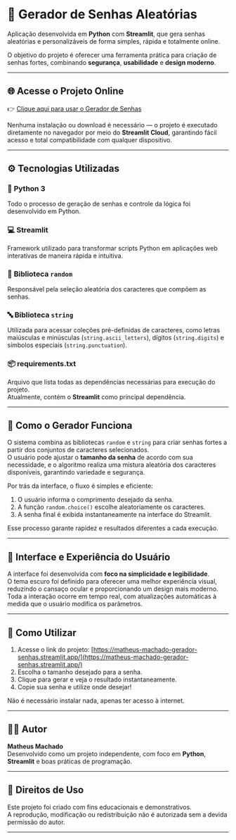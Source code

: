 # 🔐 Gerador de Senhas Aleatórias

Aplicação desenvolvida em **Python** com **Streamlit**, que gera senhas aleatórias e personalizáveis de forma simples, rápida e totalmente online.

O objetivo do projeto é oferecer uma ferramenta prática para criação de senhas fortes, combinando **segurança**, **usabilidade** e **design moderno**.

---

## 🌐 Acesse o Projeto Online

👉 [Clique aqui para usar o Gerador de Senhas](https://matheus-machado-gerador-senhas.streamlit.app/)

Nenhuma instalação ou download é necessário — o projeto é executado diretamente no navegador por meio do **Streamlit Cloud**, garantindo fácil acesso e total compatibilidade com qualquer dispositivo.

---

## ⚙️ Tecnologias Utilizadas

### 🐍 **Python 3**

Todo o processo de geração de senhas e controle da lógica foi desenvolvido em Python.

### 💻 **Streamlit**

Framework utilizado para transformar scripts Python em aplicações web interativas de maneira rápida e intuitiva.  


### 🔢 **Biblioteca `random`**

Responsável pela seleção aleatória dos caracteres que compõem as senhas.  

### 🔤 **Biblioteca `string`**

Utilizada para acessar coleções pré-definidas de caracteres, como letras maiúsculas e minúsculas (`string.ascii_letters`), dígitos (`string.digits`) e símbolos especiais (`string.punctuation`).

### 📦 **requirements.txt**

Arquivo que lista todas as dependências necessárias para execução do projeto.  
Atualmente, contém o **Streamlit** como principal dependência.

---

## 🧠 Como o Gerador Funciona

O sistema combina as bibliotecas `random` e `string` para criar senhas fortes a partir dos conjuntos de caracteres selecionados.  
O usuário pode ajustar o **tamanho da senha** de acordo com sua necessidade, e o algoritmo realiza uma mistura aleatória dos caracteres disponíveis, garantindo variedade e segurança.

Por trás da interface, o fluxo é simples e eficiente:

1. O usuário informa o comprimento desejado da senha.   
2. A função `random.choice()` escolhe aleatoriamente os caracteres.  
3. A senha final é exibida instantaneamente na interface do Streamlit.  

Esse processo garante rapidez e resultados diferentes a cada execução.

---

## 🎨 Interface e Experiência do Usuário

A interface foi desenvolvida com **foco na simplicidade e legibilidade**.  
O tema escuro foi definido para oferecer uma melhor experiência visual, reduzindo o cansaço ocular e proporcionando um design mais moderno.  
Toda a interação ocorre em tempo real, com atualizações automáticas à medida que o usuário modifica os parâmetros.

---

## 🚀 Como Utilizar

1. Acesse o link do projeto: [https://matheus-machado-gerador-senhas.streamlit.app/](https://matheus-machado-gerador-senhas.streamlit.app/)
2. Escolha o tamanho desejado para a senha.  
3. Clique para gerar e veja o resultado instantaneamente.  
4. Copie sua senha e utilize onde desejar!

Não é necessário instalar nada, apenas ter acesso à internet.

---

## 👨‍💻 Autor

**Matheus Machado**  
Desenvolvido como um projeto independente, com foco em **Python**, **Streamlit** e boas práticas de programação.

---

## 📜 Direitos de Uso

Este projeto foi criado com fins educacionais e demonstrativos.  
A reprodução, modificação ou redistribuição não é autorizada sem a devida permissão do autor.

---

